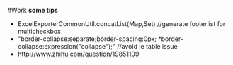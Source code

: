 #Work
**some tips**

- ExcelExporterCommonUtil.concatList(Map,Set) //generate footerlist for multicheckbox
- "border-collapse:separate;border-spacing:0px; *border-collapse:expression(\"collapse\");" //avoid ie table issue
- http://www.zhihu.com/question/19851109

